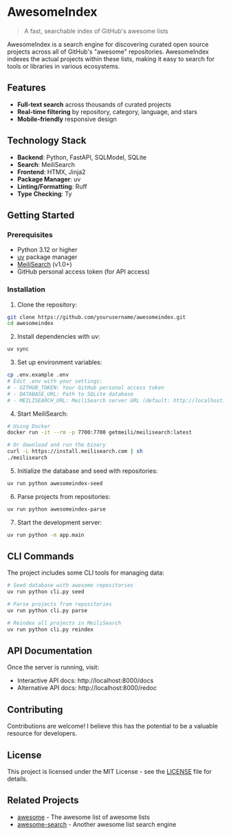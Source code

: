 # AwesomeIndex

> A fast, searchable index of GitHub's awesome lists

AwesomeIndex is a search engine for discovering curated open source projects across all of GitHub's "awesome"
repositories. AwesomeIndex indexes the actual projects within these lists, making it easy to search for tools or
libraries in various ecosystems.

## Features

- **Full-text search** across thousands of curated projects
- **Real-time filtering** by repository, category, language, and stars
- **Mobile-friendly** responsive design

## Technology Stack

- **Backend**: Python, FastAPI, SQLModel, SQLite
- **Search**: MeiliSearch
- **Frontend**: HTMX, Jinja2
- **Package Manager**: uv
- **Linting/Formatting**: Ruff
- **Type Checking**: Ty

## Getting Started

### Prerequisites

- Python 3.12 or higher
- [uv](https://github.com/astral-sh/uv) package manager
- [MeiliSearch](https://www.meilisearch.com/) (v1.0+)
- GitHub personal access token (for API access)

### Installation

1. Clone the repository:

```bash
git clone https://github.com/yourusername/awesomeindex.git
cd awesomeindex
```

2. Install dependencies with uv:

```bash
uv sync
```

3. Set up environment variables:

```bash
cp .env.example .env
# Edit .env with your settings:
# - GITHUB_TOKEN: Your GitHub personal access token
# - DATABASE_URL: Path to SQLite database
# - MEILISEARCH_URL: MeiliSearch server URL (default: http://localhost:7700)
```

4. Start MeiliSearch:

```bash
# Using Docker
docker run -it --rm -p 7700:7700 getmeili/meilisearch:latest

# Or download and run the binary
curl -L https://install.meilisearch.com | sh
./meilisearch
```

5. Initialize the database and seed with repositories:

```bash
uv run python awesomeindex-seed
```

6. Parse projects from repositories:

```bash
uv run python awesomeindex-parse
```

7. Start the development server:

```bash
uv run python -m app.main
```

## CLI Commands

The project includes some CLI tools for managing data:

```bash
# Seed database with awesome repositories
uv run python cli.py seed

# Parse projects from repositories
uv run python cli.py parse

# Reindex all projects in MeiliSearch
uv run python cli.py reindex
```

## API Documentation

Once the server is running, visit:

- Interactive API docs: http://localhost:8000/docs
- Alternative API docs: http://localhost:8000/redoc

## Contributing

Contributions are welcome! I believe this has the potential to be a valuable resource for developers.

## License

This project is licensed under the MIT License - see the [LICENSE](LICENSE) file for details.

## Related Projects

- [awesome](https://github.com/sindresorhus/awesome) - The awesome list of awesome lists
- [awesome-search](https://awesomelists.top/) - Another awesome list search engine
